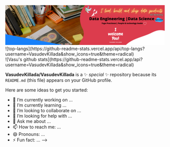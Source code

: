 <img src="https://github.com/VasudevKillada/VasudevKillada/blob/main/github.png" alt="banner that says Vasudev Killada - data scientist, data engineer, yogi">
![top-langs](https://github-readme-stats.vercel.app/api/top-langs?username=VasudevKillada&show_icons=true&theme=radical) <br>
![Vasu's github stats](https://github-readme-stats.vercel.app/api?username=VasudevKillada&show_icons=true&theme=radical)


**VasudevKillada/VasudevKillada** is a ✨ _special_ ✨ repository because its `README.md` (this file) appears on your GitHub profile.

Here are some ideas to get you started:

- 🔭 I’m currently working on ...
- 🌱 I’m currently learning ...
- 👯 I’m looking to collaborate on ...
- 🤔 I’m looking for help with ...
- 💬 Ask me about ...
- 📫 How to reach me: ...
- 😄 Pronouns: ...
- ⚡ Fun fact: ...
-->
